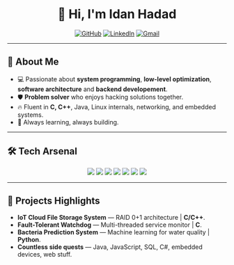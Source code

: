 <h1 align="center">👋 Hi, I'm Idan Hadad</h1>

<div align="center">

[![GitHub](https://img.shields.io/badge/GitHub-idan226688-181717?style=for-the-badge&logo=github)](https://github.com/idan226688)
[![LinkedIn](https://img.shields.io/badge/LinkedIn-Idan%20Hadad-0A66C2?style=for-the-badge&logo=linkedin)](https://www.linkedin.com/in/idan-hadad-8793a2249/)
[![Gmail](https://img.shields.io/badge/Gmail-idan226688@gmail.com-D14836?style=for-the-badge&logo=gmail&logoColor=white)](mailto:idan226688@gmail.com)

</div>

---

## 🧠 About Me

- 💻 Passionate about **system programming**, **low-level optimization**, **software architecture** and **backend developement**.
- 🛡️ **Problem solver** who enjoys hacking solutions together.
- 🔥 Fluent in **C, C++**, Java, Linux internals, networking, and embedded systems.
- 🎯 Always learning, always building.

---

## 🛠️ Tech Arsenal

<div align="center">

<img src="https://img.shields.io/badge/C-00599C?style=for-the-badge&logo=c&logoColor=white" />
<img src="https://img.shields.io/badge/C++-00599C?style=for-the-badge&logo=cpp&logoColor=white" />
<img src="https://img.shields.io/badge/Python-FFD43B?style=for-the-badge&logo=python&logoColor=blue" />
<img src="https://img.shields.io/badge/Linux-FCC624?style=for-the-badge&logo=linux&logoColor=black" />
<img src="https://img.shields.io/badge/Docker-2496ED?style=for-the-badge&logo=docker&logoColor=white" />
<img src="https://img.shields.io/badge/Git-F05032?style=for-the-badge&logo=git&logoColor=white" />
<img src="https://img.shields.io/badge/Java-ED8B00?style=for-the-badge&logo=java&logoColor=white" />

</div>

---

## 🚀 Projects Highlights

- **IoT Cloud File Storage System** — RAID 0+1 architecture | **C/C++**.
- **Fault-Tolerant Watchdog** — Multi-threaded service monitor | **C**.
- **Bacteria Prediction System** — Machine learning for water quality | **Python**.
- **Countless side quests** — Java, JavaScript, SQL, C#, embedded devices, web stuff.
